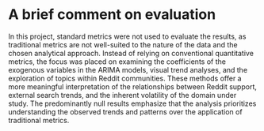# A brief comment on evaluation 
In this project, standard metrics were not used to evaluate the results, as traditional metrics are not well-suited to the nature of the data and the chosen analytical approach. Instead of relying on conventional quantitative metrics, the focus was placed on examining the coefficients of the exogenous variables in the ARIMA models, visual trend analyses, and the exploration of topics within Reddit communities. These methods offer a more meaningful interpretation of the relationships between Reddit support, external search trends, and the inherent volatility of the domain under study. The predominantly null results emphasize that the analysis prioritizes understanding the observed trends and patterns over the application of traditional metrics.